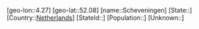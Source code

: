 ﻿---
location: [52.08,4.27]
type: City
tags:
- geo/City


SpocWebEntityId: 34010
isDeleted: false
confidential: public

---
[geo-lon::4.27]
[geo-lat::52.08]
[name::Scheveningen]
[State::]
[Country::[Netherlands](geo/Continent/Europe/Netherlands.md)]
[StateId::]
[Population::]
[Unknown::]

